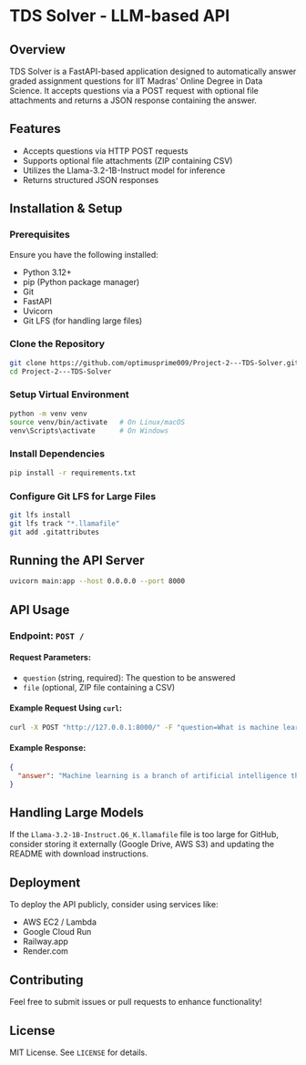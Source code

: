 # TDS Solver - LLM-based API

## Overview
TDS Solver is a FastAPI-based application designed to automatically answer graded assignment questions for IIT Madras' Online Degree in Data Science. It accepts questions via a POST request with optional file attachments and returns a JSON response containing the answer.

## Features
- Accepts questions via HTTP POST requests
- Supports optional file attachments (ZIP containing CSV)
- Utilizes the Llama-3.2-1B-Instruct model for inference
- Returns structured JSON responses

## Installation & Setup

### Prerequisites
Ensure you have the following installed:
- Python 3.12+
- pip (Python package manager)
- Git
- FastAPI
- Uvicorn
- Git LFS (for handling large files)

### Clone the Repository
```sh
git clone https://github.com/optimusprime009/Project-2---TDS-Solver.git
cd Project-2---TDS-Solver
```

### Setup Virtual Environment
```sh
python -m venv venv
source venv/bin/activate   # On Linux/macOS
venv\Scripts\activate      # On Windows
```

### Install Dependencies
```sh
pip install -r requirements.txt
```

### Configure Git LFS for Large Files
```sh
git lfs install
git lfs track "*.llamafile"
git add .gitattributes
```

## Running the API Server
```sh
uvicorn main:app --host 0.0.0.0 --port 8000
```

## API Usage
### Endpoint: `POST /`
#### Request Parameters:
- `question` (string, required): The question to be answered
- `file` (optional, ZIP file containing a CSV)

#### Example Request Using `curl`:
```sh
curl -X POST "http://127.0.0.1:8000/" -F "question=What is machine learning?"
```

#### Example Response:
```json
{
  "answer": "Machine learning is a branch of artificial intelligence that allows computers to learn from data."
}
```

## Handling Large Models
If the `Llama-3.2-1B-Instruct.Q6_K.llamafile` file is too large for GitHub, consider storing it externally (Google Drive, AWS S3) and updating the README with download instructions.

## Deployment
To deploy the API publicly, consider using services like:
- AWS EC2 / Lambda
- Google Cloud Run
- Railway.app
- Render.com

## Contributing
Feel free to submit issues or pull requests to enhance functionality!

## License
MIT License. See `LICENSE` for details.

